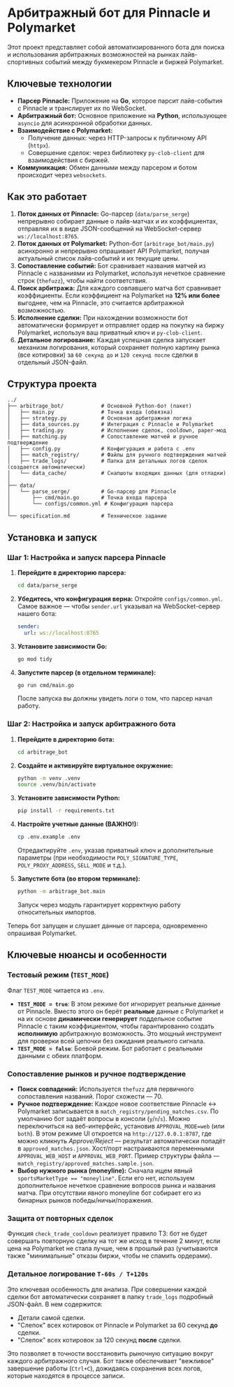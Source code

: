 # Арбитражный бот для Pinnacle и Polymarket

Этот проект представляет собой автоматизированного бота для поиска и использования арбитражных возможностей на рынках лайв-спортивных событий между букмекером Pinnacle и биржей Polymarket.

## Ключевые технологии

- **Парсер Pinnacle:** Приложение на **Go**, которое парсит лайв-события с Pinnacle и транслирует их по WebSocket.
- **Арбитражный бот:** Основное приложение на **Python**, использующее `asyncio` для асинхронной обработки данных.
- **Взаимодействие с Polymarket:**
  - Получение данных: через HTTP-запросы к публичному API (`httpx`).
  - Совершение сделок: через библиотеку `py-clob-client` для взаимодействия с биржей.
- **Коммуникация:** Обмен данными между парсером и ботом происходит через `websockets`.

## Как это работает

1. **Поток данных от Pinnacle:** Go-парсер (`data/parse_serge`) непрерывно собирает данные о лайв-матчах и их коэффициентах, отправляя их в виде JSON-сообщений на WebSocket-сервер `ws://localhost:8765`.
2. **Поток данных от Polymarket:** Python-бот (`arbitrage_bot/main.py`) асинхронно и непрерывно опрашивает API Polymarket, получая актуальный список лайв-событий и их текущие цены.
3. **Сопоставление событий:** Бот сравнивает названия матчей из Pinnacle с названиями из Polymarket, используя нечеткое сравнение строк (`thefuzz`), чтобы найти соответствия.
4. **Поиск арбитража:** Для каждого совпавшего матча бот сравнивает коэффициенты. Если коэффициент на Polymarket на **12% или более** выгоднее, чем на Pinnacle, это считается арбитражной возможностью.
5. **Исполнение сделки:** При нахождении возможности бот автоматически формирует и отправляет ордер на покупку на биржу Polymarket, используя ваш приватный ключ и `py-clob-client`.
6. **Детальное логирование:** Каждая успешная сделка запускает механизм логирования, который сохраняет полную картину рынка (все котировки) за `60 секунд до` и `120 секунд после` сделки в отдельный JSON-файл.

## Структура проекта

```tree
../
├── arbitrage_bot/            # Основной Python-бот (пакет)
│   ├── main.py               # Точка входа (обвязка)
│   ├── strategy.py           # Основная арбитражная логика
│   ├── data_sources.py       # Интеграция с Pinnacle и Polymarket
│   ├── trading.py            # Исполнение сделок, cooldown, paper-мод
│   ├── matching.py           # Сопоставление матчей и ручное подтверждение
│   ├── config.py             # Конфигурация и работа с .env
│   ├── match_registry/       # Файлы для ручного подтверждения матчей
│   ├── trade_logs/           # Папка для детальных логов сделок (создается автоматически)
│   └── data_cache/           # Снапшоты входящих данных (для отладки)
│
├── data/
│   └── parse_serge/          # Go-парсер для Pinnacle
│       ├── cmd/main.go       # Точка входа парсера
│       └── configs/common.yml # Конфигурация парсера
│
└── specification.md          # Техническое задание
```

## Установка и запуск

### Шаг 1: Настройка и запуск парсера Pinnacle

1. **Перейдите в директорию парсера:**

    ```bash
    cd data/parse_serge
    ```

2. **Убедитесь, что конфигурация верна:**
    Откройте `configs/common.yml`. Самое важное — чтобы `sender.url` указывал на WebSocket-сервер нашего бота:

    ```yaml
    sender:
      url: ws://localhost:8765
    ```

3. **Установите зависимости Go:**

    ```bash
    go mod tidy
    ```

4. **Запустите парсер (в отдельном терминале):**

    ```bash
    go run cmd/main.go
    ```

    После запуска вы должны увидеть логи о том, что парсер начал работу.

### Шаг 2: Настройка и запуск арбитражного бота

1. **Перейдите в директорию бота:**

    ```bash
    cd arbitrage_bot
    ```

2. **Создайте и активируйте виртуальное окружение:**

    ```bash
    python -m venv .venv
    source .venv/bin/activate
    ```

3. **Установите зависимости Python:**

    ```bash
    pip install -r requirements.txt
    ```

4. **Настройте учетные данные (ВАЖНО!):**

    ```bash
    cp .env.example .env
    ```

    Отредактируйте `.env`, указав приватный ключ и дополнительные параметры (при необходимости `POLY_SIGNATURE_TYPE`, `POLY_PROXY_ADDRESS`, `SELL_MODE` и т.д.).

5. **Запустите бота (во втором терминале):**

    ```bash
    python -m arbitrage_bot.main
    ```

    Запуск через модуль гарантирует корректную работу относительных импортов.

Теперь бот запущен и слушает данные от парсера, одновременно опрашивая Polymarket.

## Ключевые нюансы и особенности

### Тестовый режим (`TEST_MODE`)

Флаг `TEST_MODE` читается из `.env`.

- **`TEST_MODE = true`**: В этом режиме бот игнорирует реальные данные от Pinnacle. Вместо этого он берёт **реальные** данные с Polymarket и на их основе **динамически генерирует** поддельное событие Pinnacle с таким коэффициентом, чтобы гарантированно создать **исполнимую** арбитражную возможность. Это мощный инструмент для проверки всей цепочки без ожидания реального сигнала.
- **`TEST_MODE = false`**: Боевой режим. Бот работает с реальными данными с обеих платформ.

### Сопоставление рынков и ручное подтверждение

- **Поиск совпадений:** Используется `thefuzz` для первичного сопоставления названий. Порог схожести — 70.
- **Ручное подтверждение:** Каждое новое соответствие Pinnacle ↔ Polymarket записывается в `match_registry/pending_matches.csv`. По умолчанию бот задаёт вопросы в консоли (`y`/`n`/`s`). Можно переключиться на веб-интерфейс, установив `APPROVAL_MODE=web` (или `both`). В этом режиме UI откроется на `http://127.0.0.1:8787`, где можно кликнуть *Approve/Reject* — результат автоматически попадёт в `approved_matches.json`. Хост/порт настраиваются переменными `APPROVAL_WEB_HOST` и `APPROVAL_WEB_PORT`. Пример структуры файла — `match_registry/approved_matches.sample.json`.
- **Выбор нужного рынка (moneyline):** Сначала ищем явный `sportsMarketType == "moneyline"`. Если его нет, используем дополнительное нечеткое сравнение вопросов рынка и названия матча. При отсутствии явного moneyline бот собирает его из бинарных рынков победы/ничьи/поражения.

### Защита от повторных сделок

Функция `check_trade_cooldown` реализует правило ТЗ: бот не будет совершать повторную сделку на тот же исход в течение 2 минут, если цена на Polymarket не стала лучше, чем в прошлый раз (учитываются также "минимальные" отказы биржи, чтобы не спамить ордерами).

### Детальное логирование `T-60s / T+120s`

Это ключевая особенность для анализа. При совершении каждой сделки бот автоматически сохраняет в папку `trade_logs` подробный JSON-файл. В нем содержится:

- Детали самой сделки.
- "Слепок" всех котировок от Pinnacle и Polymarket за 60 секунд **до** сделки.
- "Слепок" всех котировок за 120 секунд **после** сделки.

Это позволяет в точности восстановить рыночную ситуацию вокруг каждого арбитражного случая. Бот также обеспечивает "вежливое" завершение работы (`Ctrl+C`), дожидаясь сохранения всех логов, которые находятся в процессе записи.
